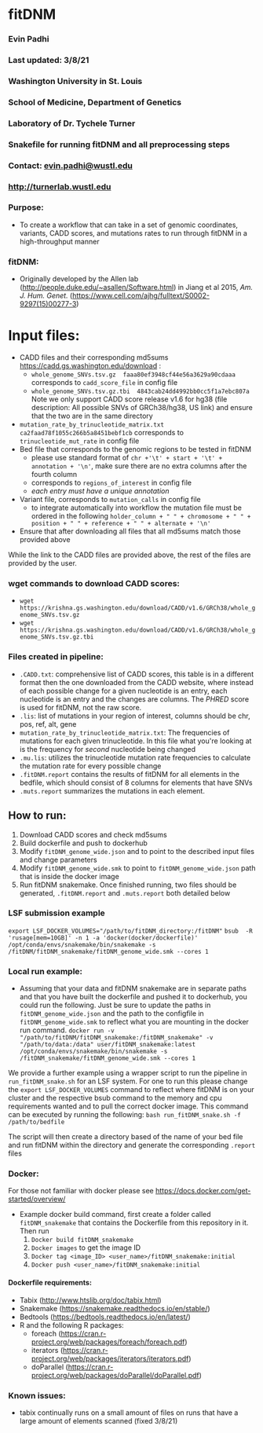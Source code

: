 # fitDNM
### Evin Padhi
### Last updated: 3/8/21
### Washington University in St. Louis
### School of Medicine, Department of Genetics
### Laboratory of Dr. Tychele Turner
### Snakefile for running fitDNM and all preprocessing steps
### Contact: evin.padhi@wustl.edu
### http://turnerlab.wustl.edu


### Purpose:
- To create a workflow that can take in a set of genomic coordinates, variants, CADD scores, and mutations rates to run through fitDNM in a high-throughput manner

### fitDNM:
- Originally developed by the Allen lab (http://people.duke.edu/~asallen/Software.html) in Jiang et al 2015, *Am. J. Hum. Genet.*  (https://www.cell.com/ajhg/fulltext/S0002-9297(15)00277-3)


# Input files:
- CADD files and their corresponding md5sums https://cadd.gs.washington.edu/download :
  - `whole_genome_SNVs.tsv.gz  faaa80ef3948cf44e56a3629a90cdaaa` corresponds to `cadd_score_file` in config file  
  - `whole_genome_SNVs.tsv.gz.tbi  4843cab24dd4992bb0cc5f1a7ebc807a`
     Note we only support CADD score release v1.6 for hg38 (file description: All possible SNVs of GRCh38/hg38, US link) and ensure that the two are in the same directory
- `mutation_rate_by_trinucleotide_matrix.txt ca2faad78f1055c266b5a8451bebf1cb` corresponds to `trinucleotide_mut_rate` in config file  
- Bed file that corresponds to the genomic regions to be tested in fitDNM
  - please use standard format of `chr +'\t' + start + '\t' + annotation + '\n'`, make sure there are no extra columns after the fourth column   
  - corresponds to `regions_of_interest` in config file
  - _each entry must have a unique annotation_
- Variant file, corresponds to `mutation_calls` in config file
  - to integrate automatically into workflow the mutation file must be ordered in the following
  `holder_column + " " + chromosome + " " +  position + " " + reference + " " + alternate + '\n'`
- Ensure that after downloading all files that all md5sums match those provided above

While the link to the CADD files are provided above, the rest of the files are provided by the user.


### wget commands to download CADD scores:
- `wget https://krishna.gs.washington.edu/download/CADD/v1.6/GRCh38/whole_genome_SNVs.tsv.gz`
- `wget https://krishna.gs.washington.edu/download/CADD/v1.6/GRCh38/whole_genome_SNVs.tsv.gz.tbi`


### Files created in pipeline:
 - `.CADD.txt`: comprehensive list of CADD scores, this table is in a different format then the one downloaded from the CADD website, where instead of each possible change for a given nucleotide is an entry, each nucleotide is an entry and the changes are columns. The _PHRED_ score is used for fitDNM, not the raw score.
 - `.lis`: list of mutations in your region of interest, columns should be chr, pos, ref, alt, gene
 - `mutation_rate_by_trinucleotide_matrix.txt`: The frequencies of mutations for each given trinucleotide. In this file what you're looking at is the frequency for *second* nucleotide  being changed
 - `.mu.lis`: utilizes the trinucleotide mutation rate frequencies to calculate the mutation rate for every possible change
 - `.fitDNM.report` contains the results of fitDNM for all elements in the bedfile, which should consist of 8 columns for elements that have SNVs
 - `.muts.report` summarizes the mutations in each element.


## How to run:
1. Download CADD scores and check md5sums
2. Build dockerfile and push to dockerhub
3. Modify `fitDNM_genome_wide.json` and  to point to the described input files and change parameters
4. Modify `fitDNM_genome_wide.smk` to point to `fitDNM_genome_wide.json` path that is inside the docker image
5. Run fitDNM snakemake. Once finished running, two files should be generated, `.fitDNM.report` and `.muts.report` both detailed below


### LSF submission example
`export LSF_DOCKER_VOLUMES="/path/to/fitDNM_directory:/fitDNM"`
`bsub  -R 'rusage[mem=10GB]' -n 1 -a 'docker(docker/dockerfile)' /opt/conda/envs/snakemake/bin/snakemake -s /fitDNM/fitDNM_snakemake/fitDNM_genome_wide.smk --cores 1 `


### Local run example:
- Assuming that your data and fitDNM snakemake are in separate paths and that you have built the dockerfile and pushed it to dockerhub, you could run the following. Just be sure to update the paths in `fitDNM_genome_wide.json` and the path to the configfile in `fitDNM_genome_wide.smk` to reflect what you are mounting in the docker run command.
`docker run -v "/path/to/fitDNM/fitDNM_snakemake:/fitDNM_snakemake" -v "/path/to/data:/data" user/fitDNM_snakemake:latest /opt/conda/envs/snakemake/bin/snakemake -s /fitDNM_snakemake/fitDNM_genome_wide.smk --cores 1`

We provide a further example using a wrapper script to run the pipeline in `run_fitDNM_snake.sh` for an LSF system. For one to run this please change the `export LSF_DOCKER_VOLUMES` command to reflect where fitDNM is on your cluster and the respective bsub command to the memory and cpu requirements wanted and to pull the correct docker image. This command can be executed by running the following:
  `bash run_fitDNM_snake.sh -f /path/to/bedfile`

The script will then create a directory based of the name of your bed file and run fitDNM within the directory and generate the corresponding `.report` files

### Docker:
For those not familiar with docker please see https://docs.docker.com/get-started/overview/
- Example docker build command, first create a folder called `fitDNM_snakemake` that contains the Dockerfile from this repository in it. Then run
  1. `Docker build fitDNM_snakemake`
  2. `Docker images` to get the image ID
  3. `Docker tag <image_ID> <user_name>/fitDNM_snakemake:initial`
  4. `Docker push <user_name>/fitDNM_snakemake:initial`

#### Dockerfile requirements:
- Tabix (http://www.htslib.org/doc/tabix.html)
- Snakemake (https://snakemake.readthedocs.io/en/stable/)
- Bedtools (https://bedtools.readthedocs.io/en/latest/)
- R and the following R packages:
  - foreach (https://cran.r-project.org/web/packages/foreach/foreach.pdf)
  - iterators (https://cran.r-project.org/web/packages/iterators/iterators.pdf)
  - doParallel (https://cran.r-project.org/web/packages/doParallel/doParallel.pdf)


### Known issues:
- tabix continually runs on a small amount of files on runs that have a large amount of elements scanned (fixed 3/8/21)
